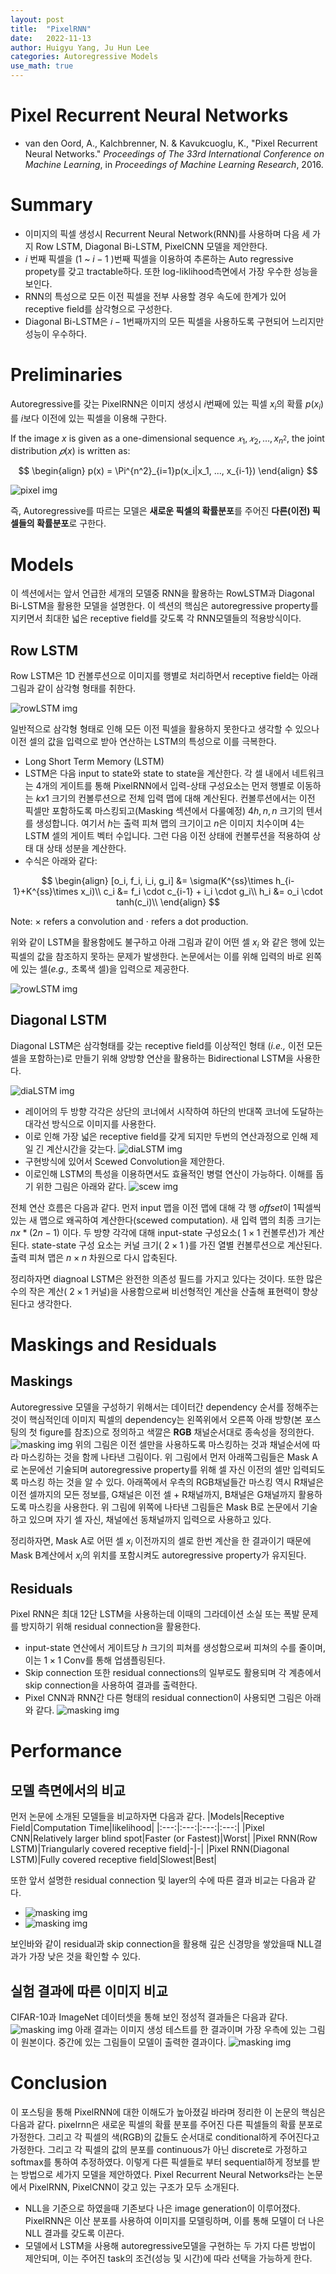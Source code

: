 ```yaml
---
layout: post
title:  "PixelRNN"
date:   2022-11-13
author: Huigyu Yang, Ju Hun Lee
categories: Autoregressive Models
use_math: true
---
```


# **Pixel Recurrent Neural Networks**
- van den Oord, A., Kalchbrenner, N. &amp; Kavukcuoglu, K., "Pixel Recurrent Neural Networks." <i>Proceedings of The 33rd International Conference on Machine Learning</i>, in <i>Proceedings of Machine Learning Research</i>, 2016.



# Summary
* 이미지의 픽셀 생성시 Recurrent Neural Network(RNN)를 사용하며 다음 세 가지 Row LSTM, Diagonal Bi-LSTM, PixelCNN 모델을 제안한다.
* $i$ 번째 픽셀을 (1 ~ $i-1$ )번째 픽셀을 이용하여 추론하는 Auto regressive propety를 갖고 tractable하다. 또한 log-liklihood측면에서 가장 우수한 성능을 보인다.
* RNN의 특성으로 모든 이전 픽셀을 전부 사용할 경우 속도에 한계가 있어 receptive field를 삼각형으로 구성한다.
* Diagonal Bi-LSTM은 $i-1$번째까지의 모든 픽셀을 사용하도록 구현되어 느리지만 성능이 우수하다.



# Preliminaries
Autoregressive를 갖는 PixelRNN은 이미지 생성시 $i$번째에 있는 픽셀 $x_i$의 확률 $p(x_i)$를 $i$보다 이전에 있는 픽셀을 이용해 구한다.

If the image $x$ is given as a one-dimensional sequence $𝑥_1,𝑥_2,…, x_{n^2}$, the joint distribution $𝑝(x)$ is written as:

$$
\begin{align}
p(x) = \Pi^{n^2}_{i=1}p(x_i|x_1, ..., x_{i-1})
\end{align}
$$

![pixel img](/assets/pixelrnn_img/fig1.png)

즉, Autoregressive를 따르는 모델은 <b>새로운 픽셀의 확률분포</b>를 주어진 <b>다른(이전) 픽셀들의 확률분포</b>로 구한다.

# Models
이 섹션에서는 앞서 언급한 세개의 모델중 RNN을 활용하는 RowLSTM과 Diagonal Bi-LSTM을 활용한 모델을 설명한다. 이 섹션의 핵심은 autoregressive property를 지키면서 최대한 넓은 receptive field를 갖도록 각 RNN모델들의 적용방식이다.

## <b>Row LSTM</b>
Row LSTM은 1D 컨볼루션으로 이미지를 행별로 처리하면서 receptive field는 아래 그림과 같이 삼각형 형태를 취한다.

![rowLSTM img](/assets/pixelrnn_img/fig2.png)

일반적으로 삼각형 형태로 인해 모든 이전 픽셀을 활용하지 못한다고 생각할 수 있으나 이전 셀의 값을 입력으로 받아 연산하는 LSTM의 특성으로 이를 극복한다. 
- Long Short Term Memory (LSTM)
- LSTM은 다음 input to state와 state to state을 계산한다. 각 셀 내에서 네트워크는 4개의 게이트를 통해 PixelRNN에서 입력-상태 구성요소는 먼저 행별로 이동하는 $k x 1$ 크기의 컨볼루션으로 전체 입력 맵에 대해 계산된다. 컨볼루션에서는 이전 픽셀만 포함하도록 마스킹되고(Masking 섹션에서 다룰예정) $4h, n, n$ 크기의 텐서를 생성합니다. 여기서 $h$는 출력 피쳐 맵의 크기이고 $n$은 이미지 치수이며 4는 LSTM 셀의 게이트 벡터 수입니다. 그런 다음 이전 상태에 컨볼루션을 적용하여 상태 대 상태 성분을 계산한다.
- 수식은 아래와 같다:

$$
\begin{align}
[o_i, f_i, i_i, g_i] &= \sigma(K^{ss}\times h_{i-1}+K^{ss}\times x_i)\\
c_i &= f_i \cdot c_{i-1} + i_i \cdot g_i\\
h_i &= o_i \cdot tanh(c_i)\\
\end{align}
$$

Note: $\times$ refers a convolution and $\cdot$ refers a dot production.

위와 같이 LSTM을 활용함에도 불구하고 아래 그림과 같이 어떤 셀 $x_i$ 와 같은 행에 있는 픽셀의 값을 참조하지 못하는 문제가 발생한다. 논문에서는 이를 위해 입력의 바로 왼쪽에 있는 셀(<i>e.g.,</i> 초록색 셀)을 입력으로 제공한다.

![rowLSTM img](/assets/pixelrnn_img/fig4.png)

## Diagonal LSTM
Diagonal LSTM은 삼각형태를 갖는 receptive field를 이상적인 형태 (<i>i.e.,</i> 이전 모든 셀을 포함하는)로 만들기 위해 양방향 연산을 활용하는 Bidirectional LSTM을 사용한다.

![diaLSTM img](/assets/pixelrnn_img/fig3.png)
- 레이어의 두 방향 각각은 상단의 코너에서 시작하여 하단의 반대쪽 코너에 도달하는 대각선 방식으로 이미지를 사용한다.
- 이로 인해 가장 넓은 receptive field를 갖게 되지만 두번의 연산과정으로 인해 제일 긴 계산시간을 갖는다.
![diaLSTM img](/assets/pixelrnn_img/fig5.png)
- 구현방식에 있어서 Scewed Convolution을 제안한다. 
- 이로인해 LSTM의 특성을 이용하면서도 효율적인 병렬 연산이 가능하다. 이해를 돕기 위한 그림은 아래와 같다.
![scew img](/assets/pixelrnn_img/fig6.png)

전체 연산 흐름은 다음과 같다. 먼저 input 맵을 이전 맵에 대해 각 행 $offset$이 1픽셀씩 있는 새 맵으로 왜곡하여 계산한다(scewed computation). 새 입력 맵의 최종 크기는 $n x *(2n-1)$ 이다. 두 방향 각각에 대해 input-state 구성요소( $1\times 1$ 컨볼루션)가 계산된다. state-state 구성 요소는 커널 크기( $2\times1$ )를 가진 열별 컨볼루션으로 계산된다. 출력 피쳐 맵은 $n \times n$ 차원으로 다시 압축된다.

정리하자면 diagnoal LSTM은 완전한 의존성 필드를 가지고 있다는 것이다. 또한 많은 수의 작은 계산( $2 \times 1$ 커널)을 사용함으로써 비선형적인 계산을 산출해 표현력이 향상된다고 생각한다.


# Maskings and Residuals

## Maskings
Autoregressive 모델을 구성하기 위해서는 데이터간 dependency 순서를 정해주는 것이 핵심적인데 이미지 픽셀의 dependency는 왼쪽위에서 오른쪽 아래 방향(본 포스팅의 첫 figure를 참조)으로 정의하고 색깔은 <b>RGB</b> 채널순서대로 종속성을 정의한다. 
![masking img](/assets/pixelrnn_img/fig7.png)
위의 그림은 이전 셀만을 사용하도록 마스킹하는 것과 채널순서에 따라 마스킹하는 것을 함께 나타낸 그림이다. 위 그림에서 먼저 아래쪽그림들은 Mask A로 논문에선 기술되며 autoregressive property를 위해 셀 자신 이전의 셀만 입력되도록 마스킹 하는 것을 알 수 있다. 아래쪽에서 우측의 RGB채널들간 마스킹 역시 R채널은 이전 셀까지의 모든 정보를, G채널은 이전 셀 + R채널까지, B채널은 G채널까지 활용하도록 마스킹을 사용한다. 위 그림에 위쪽에 나타낸 그림들은 Mask B로 논문에서 기술하고 있으며 자기 셀 자신, 채널에선 동채널까지 입력으로 사용하고 있다. 

정리하자면, Mask A로 어떤 셀 $x_i$ 이전까지의 셀로 한번 계산을 한 결과이기 때문에 Mask B계산에서 $x_i$의 위치를 포함시켜도 autoregressive property가 유지된다.
## Residuals
Pixel RNN은 최대 12단 LSTM을 사용하는데 이때의 그라데이션 소실 또는 폭발 문제를 방지하기 위해 residual connection을 활용한다.
- input-state 연산에서 게이트당 $h$ 크기의 피쳐를 생성함으로써 피쳐의 수를 줄이며, 이는 $1\times1$ Conv를 통해 업샘플링된다.
- Skip connection 또한 residual connections의 일부로도 활용되며 각 계층에서 skip connection을 사용하여 결과를 출력한다.
- Pixel CNN과 RNN간 다른 형태의 residual connection이 사용되면 그림은 아래와 같다.
![masking img](/assets/pixelrnn_img/fig8.png)

# Performance
## 모델 측면에서의 비교
먼저 논문에 소개된 모델들을 비교하자면 다음과 같다. 
|Models|Receptive Field|Computation Time|likelihood|
|:---:|:---:|:---:|:---:|
|Pixel CNN|Relatively larger blind spot|Faster (or Fastest)|Worst|
|Pixel RNN(Row LSTM)|Triangularly covered receptive field|-|-|
|Pixel RNN(Diagonal LSTM)|Fully covered receptive field|Slowest|Best|

또한 앞서 설명한 residual connection 및 layer의 수에 따른 결과 비교는 다음과 같다.

- ![masking img](/assets/pixelrnn_img/fig9.png)
- ![masking img](/assets/pixelrnn_img/fig10.png)

보인바와 같이 residual과 skip connection을 활용해 깊은 신경망을 쌓았을때 NLL결과가 가장 낮은 것을 확인할 수 있다.

## 실험 결과에 따른 이미지 비교
CIFAR-10과 ImageNet 데이터셋을 통해 보인 정성적 결과들은 다음과 같다.
![masking img](/assets/pixelrnn_img/fig11.png)
아래 결과는 이미지 생성 테스트를 한 결과이며 가장 우측에 있는 그림이 원본이다. 중간에 있는 그림들이 모델이 출력한 결과이다.
![masking img](/assets/pixelrnn_img/fig13.png)

# Conclusion
이 포스팅을 통해 PixelRNN에 대한 이해도가 높아졌길 바라며 정리한 이 논문의 핵심은 다음과 같다. pixelrnn은 새로운 픽셀의 확률 분포를 주어진 다른 픽셀들의 확률 분포로 가정한다. 그리고 각 픽셀의 색(RGB)의 값들도 순서대로 conditional하게 주어진다고 가정한다. 그리고 각 픽셀의 값의 분포를 continuous가 아닌 discrete로 가정하고 softmax를 통하여 추정하였다. 이렇게 다른 픽셀들로 부터 sequential하게 정보를 받는 방법으로 세가지 모델을 제안하였다. Pixel Recurrent Neural Networks라는 논문에서 PixelRNN, PixelCNN이 갖고 있는 구조가 모두 소개된다. 
- NLL을 기준으로 하였을때 기존보다 나은 image generation이 이루어졌다. PixelRNN은 이산 분포를 사용하여 이미지를 모델링하며, 이를 통해 모델이 더 나은 NLL 결과를 갖도록 이끈다.
- 모델에서 LSTM을 사용해 autoregressive모델을 구현하는 두 가지 다른 방법이 제안되며, 이는 주어진 task의 조건(성능 및 시간)에 따라 선택을 가능하게 한다.



